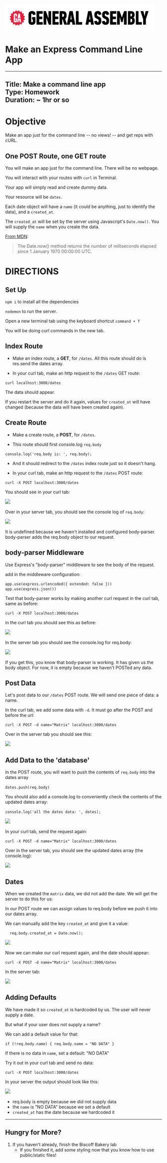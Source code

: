 [![General Assembly Logo](/ga_cog.png)](https://generalassemb.ly)

# Make an Express Command Line App

---
Title: Make a command line app<br>
Type: Homework <br>
Duration: ~ 1hr or so<br>
---

# Objective

Make an app just for the command line -- no views! -- and get reps with cURL.

## One POST Route, one GET route

You will make an app just for the command line. There will be no webpage.

You will interact with your routes with `curl` in Terminal.

Your app will simply read and create dummy data.

Your resource will be `dates`.

Each date object will have a `name` (it could be anything, just to identify the data), and a `created_at`.

The `created_at` will be set by the server using Javascript's `Date.now()`. You will supply the `name` when you create the data.

[From MDN](https://developer.mozilla.org/en-US/docs/Web/JavaScript/Reference/Global_Objects/Date/now):

> The Date.now() method returns the number of milliseconds elapsed since 1 January 1970 00:00:00 UTC.


# DIRECTIONS

## Set Up

`npm i` to install all the dependencies

`nodemon` to run the server.

Open a new terminal tab using the keyboard shortcut `command + T`

You will be doing curl commands in the new tab.


## Index Route

* Make an index route, a **GET**, for `/dates`. All this route should do is res.send the dates array.

* In your curl tab, make an http request to the `/dates` GET route:

```
curl localhost:3000/dates
```

The data should appear.

If you restart the server and do it again, values for `created_at` will have changed (because the data will have been created again).


## Create Route

* Make a create route, a **POST**, for `/dates`.

* This route should first console.log `req.body`

```
console.log('req.body is: ', req.body);
```

* And it should redirect to the `/dates` index route just so it doesn't hang.

* In your curl tab, make an http request to the `/dates` POST route:

```
curl -X POST localhost:3000/dates
```

You should see in your curl tab:

![](https://i.imgur.com/A9IvtHs.png)

Over in your server tab, you should see the console log of `req.body`:

![](https://i.imgur.com/t2asxfN.png)

It is undefined because we haven't installed and configured body-parser. body-parser adds the req.body object to our request.


## body-parser Middleware

Use Express's "body-parser" middleware to see the body of the request.

add in the middleware configuration:

```
app.use(express.urlencoded({ extended: false }))
app.use(express.json())
```

Test that body-parser works by making another curl request in the curl tab, same as before:

```
curl -X POST localhost:3000/dates
```

in the curl tab you should see this as before:

![](https://i.imgur.com/A9IvtHs.png)

In the server tab you should see the console.log for req.body:

![](https://i.imgur.com/Iwxntof.png)

If you get this, you know that body-parser is working. It has given us the body object. For now, it is empty because we haven't POSTed any data.

## Post Data

Let's post data to our `/dates` POST route. We will send one piece of data: a name.

In the curl tab, we add some data with `-d`. It must go after the POST and before the url:

```
curl -X POST -d name="Matrix" localhost:3000/dates
```

Over in the server tab you should see this:

![](https://i.imgur.com/NLw8Q6o.png)

## Add Data to the 'database'

In the POST route, you will want to push the contents of `req.body` into the dates array

`dates.push(req.body)`

You should also add a console.log to conveniently check the contents of the updated dates array:

`console.log('all the dates data: ', dates);`

![](https://i.imgur.com/X6t82fN.png)

In your curl tab, send the request again:

```
curl -X POST -d name="Matrix" localhost:3000/dates
```

Over in the server tab, you should see the updated dates array (the console.log): 


![](https://i.imgur.com/LJzf469.png)


## Dates

When we created the `matrix` data, we did not add the date. We will get the server to do this for us:

In our POST route we can assign values to req.body before we push it into our dates array.

We can manually add the key `created_at` and give it a value:

```
  req.body.created_at = Date.now();
```

![](https://i.imgur.com/3FGMqKh.png)

Now we can make our curl request again, and the date should appear:

```
curl -X POST -d name="Matrix" localhost:3000/dates
```

In the server tab:

![](https://i.imgur.com/ODXmBIK.png)


## Adding Defaults

We have made it so `created_at` is hardcoded by us. The user will never supply a date.

But what if your user does not supply a name?

We can add a default value for that:

```
if (!req.body.name) { req.body.name = "NO DATA" }
```

If there is no data in `name`, set a default: "NO DATA"

Try it out in your curl tab and send no data:

```
curl -X POST localhost:3000/dates
```

In your server the output should look like this:

![](https://i.imgur.com/Yl2fdaV.png)

* req.body is empty because we did not supply data
* the `name` is "NO DATA" because we set a default
* `created_at` has the date because we hardcoded it

<hr>

## Hungry for More? 

1. If you haven't already, finish the Biscoff Bakery lab
    - If you finished it, add some styling now that you know how to use public/static files! 
